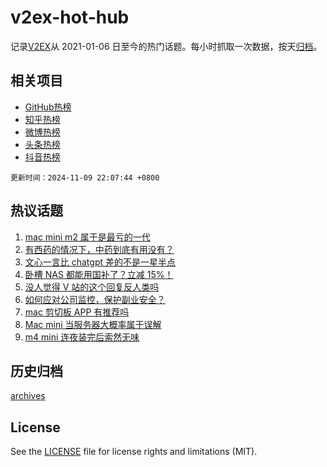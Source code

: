 # v2ex-hot-hub

 记录[V2EX](https://www.v2ex.com/)从 2021-01-06 日至今的热门话题。每小时抓取一次数据，按天[归档](archives)。
 
 ## 相关项目

- [GitHub热榜](https://github.com/snaildev/github-hot-hub)
- [知乎热榜](https://github.com/snaildev/zhihu-hot-hub)
- [微博热榜](https://github.com/snaildev/weibo-hot-hub)
- [头条热榜](https://github.com/snaildev/toutiao-hot-hub)
- [抖音热榜](https://github.com/snaildev/douyin-hot-hub)


 `更新时间：2024-11-09 22:07:44 +0800`

## 热议话题

1. [mac mini m2 属于是最亏的一代](https://www.v2ex.com/t/1087950)
1. [有西药的情况下，中药到底有用没有？](https://www.v2ex.com/t/1087990)
1. [文心一言比 chatgpt 差的不是一星半点](https://www.v2ex.com/t/1087977)
1. [卧槽 NAS 都能用国补了？立减 15%！](https://www.v2ex.com/t/1087913)
1. [没人觉得 V 站的这个回复反人类吗](https://www.v2ex.com/t/1087941)
1. [如何应对公司监控，保护副业安全？](https://www.v2ex.com/t/1087932)
1. [mac 剪切板 APP 有推荐吗](https://www.v2ex.com/t/1087989)
1. [Mac mini 当服务器大概率属于误解](https://www.v2ex.com/t/1087940)
1. [m4 mini 连夜装完后索然无味](https://www.v2ex.com/t/1087965)

## 历史归档

[archives](archives)

## License

See the [LICENSE](LICENSE) file for license rights and limitations (MIT).

